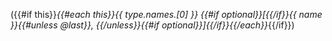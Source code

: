 ({{#if this}}*{{#each this}}{{ type.names.[0] }} {{#if optional}}[{{/if}}{{ name }}{{#unless @last}}, {{/unless}}{{#if optional}}]{{/if}}{{/each}}*{{/if}})
